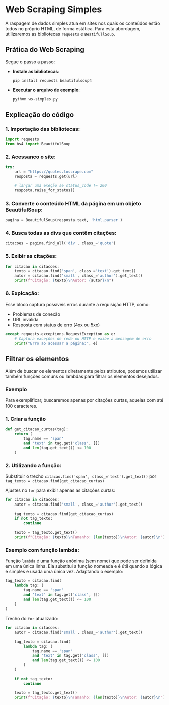 # Web Scraping Simples

A raspagem de dados simples atua em sites nos quais os conteúdos estão todos no próprio HTML, de forma estática. Para esta abordagem, utilizaremos as bibliotecas `requests` e `BeatifullSoup`.

## Prática do Web Scraping

Segue o passo a passo:

- **Instale as bibliotecas**:
    ```
    pip install requests beautifulsoup4 
    ```

- **Executar o arquivo de exemplo**:
    ```
    python ws-simples.py
    ```

## Explicação do código

### 1. Importação das bibliotecas:
```python
import requests
from bs4 import BeautifulSoup
```

### 2. Acessanco o site:
```python
try:
    url = "https://quotes.toscrape.com"
    resposta = requests.get(url)

    # lançar uma exeção se status_code != 200
    resposta.raise_for_status()
```

### 3. Converte o conteúdo HTML da página em um objeto BeautifulSoup:
```python
pagina = BeautifulSoup(resposta.text, 'html.parser')
```

### 4. Busca todas as divs que contêm citações:
```python
citacoes = pagina.find_all('div', class_='quote')
```

### 5. Exibir as citações:
```python
for citacao in citacoes:
    texto = citacao.find('span', class_='text').get_text()
    autor = citacao.find('small', class_='author').get_text()
    print(f"Citação: {texto}\nAutor: {autor}\n")
```

### 6. Explcação:
Esse bloco captura possíveis erros durante a requisição HTTP, como:
- Problemas de conexão
- URL inválida
- Resposta com status de erro (4xx ou 5xx)

```python
except requests.exceptions.RequestException as e:
    # Captura exceções de rede ou HTTP e exibe a mensagem de erro
    print("Erro ao acessar a página:", e)
```

## Filtrar os elementos

Além de buscar os elementos diretamente pelos atributos, podemos utilizar também funções comuns ou lambdas para filtrar os elementos desejados.

### Exemplo

Para exemplificar, buscaremos apenas por citações curtas, aquelas com até 100 caracteres.

### 1. Criar a função

```python
def get_citacao_curtas(tag):
    return (
        tag.name == 'span'
        and 'text' in tag.get('class', [])
        and len(tag.get_text()) <= 100
    )
```

### 2. Utilizando a função:

Substituir o trecho `citacao.find('span', class_='text').get_text()` por `tag_texto = citacao.find(get_citacao_curtas)`

Ajustes no `for` para exibir apenas as citações curtas:
```python
for citacao in citacoes:
    autor = citacao.find('small', class_='author').get_text()
    
    tag_texto = citacao.find(get_citacao_curtas)
    if not tag_texto:
        continue
    
    texto = tag_texto.get_text()
    print(f"Citação: {texto}\nTamanho: {len(texto)}\nAutor: {autor}\n")
```

### Exemplo com função lambda:
Função `lambda` é uma função anônima (sem nome) que pode ser definida em uma única linha. Ela substitui a função nomeada e é útil quando a lógica é simples e usada uma única vez. Adaptando o exemplo:

```python
tag_texto = citacao.find(
    lambda tag: (
        tag.name == 'span' 
        and 'text' in tag.get('class', []) 
        and len(tag.get_text()) <= 100
    )
)
```

Trecho do `for` atualizado:
```python
for citacao in citacoes:
    autor = citacao.find('small', class_='author').get_text()
    
    tag_texto = citacao.find(
        lambda tag: (
            tag.name == 'span' 
            and 'text' in tag.get('class', []) 
            and len(tag.get_text()) <= 100
        )
    )
    
    if not tag_texto:
        continue
    
    texto = tag_texto.get_text()
    print(f"Citação: {texto}\nTamanho: {len(texto)}\nAutor: {autor}\n")
```
